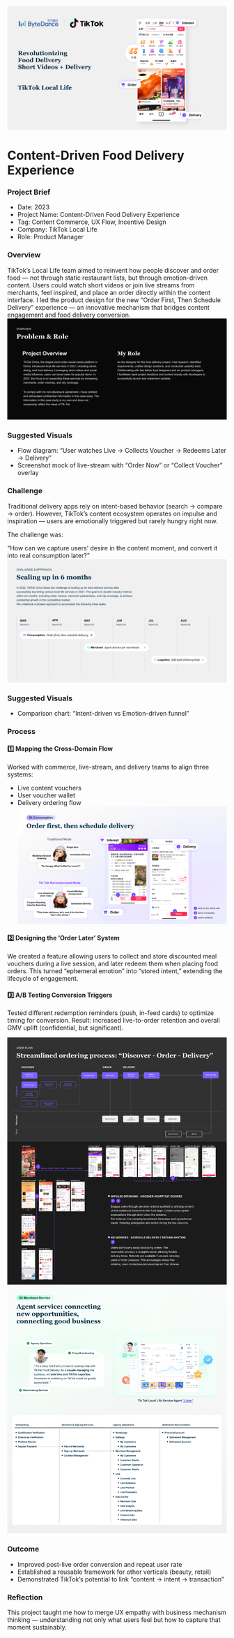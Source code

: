 ![cover](./public/cover.png)
# Content-Driven Food Delivery Experience

### Project Brief
- Date: 2023
- Project Name: Content-Driven Food Delivery Experience
- Tag: Content Commerce, UX Flow, Incentive Design
- Company: TikTok Local Life
- Role: Product Manager

### Overview

TikTok’s Local Life team aimed to reinvent how people discover and order food — not through static restaurant lists, but through emotion-driven content.
Users could watch short videos or join live streams from merchants, feel inspired, and place an order directly within the content interface.
I led the product design for the new “Order First, Then Schedule Delivery” experience — an innovative mechanism that bridges content engagement and food delivery conversion.
![problem-role](./public/problem-role.png)
### Suggested Visuals

- Flow diagram: “User watches Live → Collects Voucher → Redeems Later → Delivery”
- Screenshot mock of live-stream with “Order Now” or “Collect Voucher” overlay

### Challenge

Traditional delivery apps rely on intent-based behavior (search → compare → order).
However, TikTok’s content ecosystem operates on impulse and inspiration — users are emotionally triggered but rarely hungry right now.

The challenge was:

“How can we capture users’ desire in the content moment, and convert it into real consumption later?”
![timetable](./public/timetable.png)

### Suggested Visuals

- Comparison chart: “Intent-driven vs Emotion-driven funnel”

### Process

#### 1️⃣ Mapping the Cross-Domain Flow
Worked with commerce, live-stream, and delivery teams to align three systems:

- Live content vouchers
- User voucher wallet
- Delivery ordering flow
![orderfirst](./public/orderfirst.png)

#### 2️⃣ Designing the ‘Order Later’ System
We created a feature allowing users to collect and store discounted meal vouchers during a live session, and later redeem them when placing food orders.
This turned “ephemeral emotion” into “stored intent,” extending the lifecycle of engagement.



#### 3️⃣ A/B Testing Conversion Triggers
Tested different redemption reminders (push, in-feed cards) to optimize timing for conversion.
Result: increased live-to-order retention and overall GMV uplift (confidential, but significant).

![appinterface](./public/appinterface.png)
![merchantservice](./public/merchantservice.png)

### Outcome

- Improved post-live order conversion and repeat user rate
- Established a reusable framework for other verticals (beauty, retail)
- Demonstrated TikTok’s potential to link “content → intent → transaction”

### Reflection

This project taught me how to merge UX empathy with business mechanism thinking — understanding not only what users feel but how to capture that moment sustainably.
